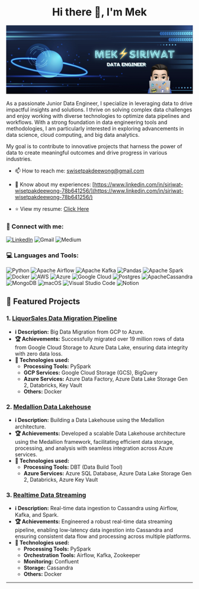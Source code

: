 <h1 align="center">Hi there 👋, I'm Mek</h1>

<p align="center">
    <img src="pic/banner2.png" alt="Banner" />
</p>
<!-- <h2 align="center">Junior Data Engineer</h2> -->

<p align="left">
As a passionate Junior Data Engineer, I specialize in leveraging data to drive impactful insights and solutions. I thrive on solving complex data challenges and enjoy working with diverse technologies to optimize data pipelines and workflows. With a strong foundation in data engineering tools and methodologies, I am particularly interested in exploring advancements in data science, cloud computing, and big data analytics. 

My goal is to contribute to innovative projects that harness the power of data to create meaningful outcomes and drive progress in various industries.
</p>

- 📫 How to reach me: swisetpakdeewong@gmail.com

- 📄 Know about my experiences: [https://www.linkedin.com/in/siriwat-wisetpakdeewong-78b641256/](https://www.linkedin.com/in/siriwat-wisetpakdeewong-78b641256/)

- ⭐️ View my resume: [Click Here](https://drive.google.com/file/d/1UP6nrpnJiu_JMxbAWhsqxt13RWENKJbf/view?usp=sharing)

<h3 align="left">🔗 Connect with me:</h3>
<p align="left">

[![LinkedIn](https://img.shields.io/badge/linkedin-%230077B5.svg?style=for-the-badge&logo=linkedin&logoColor=white)](https://www.linkedin.com/in/siriwat-wisetpakdeewong-78b641256/)
![Gmail](https://img.shields.io/badge/Gmail-D14836?style=for-the-badge&logo=gmail&logoColor=white)
![Medium](https://img.shields.io/badge/Medium-12100E?style=for-the-badge&logo=medium&logoColor=white)
<!-- ![YouTube](https://img.shields.io/badge/YouTube-%23FF0000.svg?style=for-the-badge&logo=YouTube&logoColor=white) -->

<h3 align="left">💻 Languages and Tools:</h3>
<p align="left">

![Python](https://img.shields.io/badge/python-3670A0?style=for-the-badge&logo=python&logoColor=ffdd54)
![Apache Airflow](https://img.shields.io/badge/Apache%20Airflow-017CEE?style=for-the-badge&logo=Apache%20Airflow&logoColor=white)
![Apache Kafka](https://img.shields.io/badge/Apache%20Kafka-000?style=for-the-badge&logo=apachekafka)
![Pandas](https://img.shields.io/badge/pandas-%23150458.svg?style=for-the-badge&logo=pandas&logoColor=white)
![Apache Spark](https://img.shields.io/badge/Apache%20Spark-FDEE21?style=flat-square&logo=apachespark&logoColor=black)
![Docker](https://img.shields.io/badge/docker-%230db7ed.svg?style=for-the-badge&logo=docker&logoColor=white)
![AWS](https://img.shields.io/badge/AWS-%23FF9900.svg?style=for-the-badge&logo=amazon-aws&logoColor=white)
![Azure](https://img.shields.io/badge/azure-%230072C6.svg?style=for-the-badge&logo=microsoftazure&logoColor=white)
![Google Cloud](https://img.shields.io/badge/GoogleCloud-%234285F4.svg?style=for-the-badge&logo=google-cloud&logoColor=white)
![Postgres](https://img.shields.io/badge/postgres-%23316192.svg?style=for-the-badge&logo=postgresql&logoColor=white)
![ApacheCassandra](https://img.shields.io/badge/cassandra-%231287B1.svg?style=for-the-badge&logo=apache-cassandra&logoColor=white)
![MongoDB](https://img.shields.io/badge/MongoDB-%234ea94b.svg?style=for-the-badge&logo=mongodb&logoColor=white)
![macOS](https://img.shields.io/badge/mac%20os-000000?style=for-the-badge&logo=macos&logoColor=F0F0F0)
![Visual Studio Code](https://img.shields.io/badge/Visual%20Studio%20Code-0078d7.svg?style=for-the-badge&logo=visual-studio-code&logoColor=white)
![Notion](https://img.shields.io/badge/Notion-%23000000.svg?style=for-the-badge&logo=notion&logoColor=white)


## 🚀 Featured Projects

### 1. [<u>LiquorSales Data Migration Pipeline</u>](https://github.com/MekWiset/LiquorSales_Data_Migration_Pipeline)
- **ℹ️ Description:** Big Data Migration from GCP to Azure.
- **🏆 Achievements:** Successfully migrated over 19 million rows of data from Google Cloud Storage to Azure Data Lake, ensuring data integrity with zero data loss.
- **🎯 Technologies used:**
    - **Processing Tools:** PySpark
    - **GCP Services:** Google Cloud Storage (GCS), BigQuery
    - **Azure Services:** Azure Data Factory, Azure Data Lake Storage Gen 2, Databricks, Key Vault
    - **Others:** Docker

### 2. [<u>Medallion Data Lakehouse</u>](https://github.com/MekWiset/Medallion_DataLakehouse_project)
- **ℹ️ Description:** Building a Data Lakehouse using the Medallion architecture.
- **🏆 Achievements:** Developed a scalable Data Lakehouse architecture using the Medallion framework, facilitating efficient data storage, processing, and analysis with seamless integration across Azure services.
- **🎯 Technologies used:**
    - **Processing Tools:** DBT (Data Build Tool)
    - **Azure Services:** Azure SQL Database, Azure Data Lake Storage Gen 2, Databricks, Azure Key Vault

### 3. [<u>Realtime Data Streaming</u>](https://github.com/MekWiset/Realtime_Data_Streaming_project)
- **ℹ️ Description:** Real-time data ingestion to Cassandra using Airflow, Kafka, and Spark.
- **🏆 Achievements:** Engineered a robust real-time data streaming pipeline, enabling low-latency data ingestion into Cassandra and ensuring consistent data flow and processing across multiple platforms.
- **🎯 Technologies used:**
    - **Processing Tools:** PySpark
    - **Orchestration Tools:** Airflow, Kafka, Zookeeper
    - **Monitoring:** Confluent
    - **Storage:** Cassandra
    - **Others:** Docker
 
---
